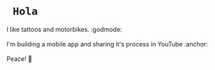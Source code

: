 <!DOCTYPE html>
<html>
  <h1 style="text-align"> <code> Hola </code> </h1>
  I like tattoos and motorbikes. :godmode:
  <br> 
  <br>
  I'm building a mobile app and sharing it's process in YouTube :anchor:
  <br> 
  <br> 
  Peace! 🗻
</html> 
